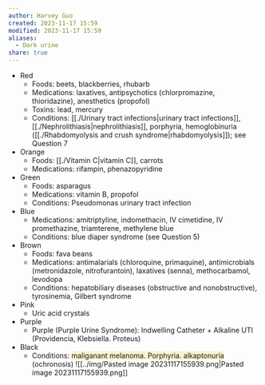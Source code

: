 ```yaml
---
author: Harvey Guo
created: 2023-11-17 15:59
modified: 2023-11-17 15:59
aliases:
  - Dark urine
share: true
---
```

- Red 
	- Foods: beets, blackberries, rhubarb 
	- Medications: laxatives, antipsychotics (chlorpromazine, thioridazine), anesthetics (propofol) 
	- Toxins: lead, mercury 
	- Conditions: [[./Urinary tract infections|urinary tract infections]], [[./Nephrolithiasis|nephrolithiasis]], porphyria, hemoglobinuria ([[./Rhabdomyolysis and crush syndrome|rhabdomyolysis]]); see Question 7 
- Orange 
	- Foods: [[./Vitamin C|vitamin C]], carrots 
	- Medications: rifampin, phenazopyridine 
- Green 
	- Foods: asparagus 
	- Medications: vitamin B, propofol 
	- Conditions: Pseudomonas urinary tract infection 
- Blue 
	- Medications: amitriptyline, indomethacin, IV cimetidine, IV promethazine, triamterene, methylene blue 
	- Conditions: blue diaper syndrome (see Question 5) 
- Brown 
	- Foods: fava beans 
	- Medications: antimalarials (chloroquine, primaquine), antimicrobials (metronidazole, nitrofurantoin), laxatives (senna), methocarbamol, levodopa 
	- Conditions: hepatobiliary diseases (obstructive and nonobstructive), tyrosinemia, Gilbert syndrome 
- Pink 
	- Uric acid crystals 
- Purple
	- Purple (Purple Urine Syndrome): Indwelling Catheter + Alkaline UTI (Providencia, Klebsiella. Proteus)
- Black 
	- Conditions: <span style="background:rgba(240, 200, 0, 0.2)">maliganant melanoma. Porphyria. alkaptonuria</span> (ochronosis) 
![[../img/Pasted image 20231117155939.png|Pasted image 20231117155939.png]]
